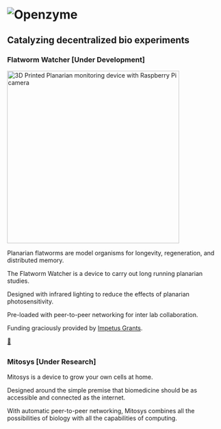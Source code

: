 # ![Openzyme](https://user-images.githubusercontent.com/9427089/205163968-380db264-57ef-459f-8d56-051a90b655fd.png)

## Catalyzing decentralized bio experiments

### Flatworm Watcher [Under Development]

<img width="402" alt="3D Printed Planarian monitoring device with Raspberry Pi camera" src="https://github.com/Openzyme/openzyme/assets/9427089/33e09730-8c5c-4d08-899f-09e6f7b942a2">

Planarian flatworms are model organisms for longevity, regeneration, and distributed memory.

The Flatworm Watcher is a device to carry out long running planarian studies.

Designed with infrared lighting to reduce the effects of planarian photosensitivity.

Pre-loaded with peer-to-peer networking for inter lab collaboration.

Funding graciously provided by [Impetus Grants](https://impetusgrants.org/news-and-updates/round-3-projects-funded). 

[👾](https://app.radicle.xyz/nodes/ash.radicle.garden/rad:z3f8K3uSSd1qPZ7UWpFK9aL4tiiAr)

##

### Mitosys [Under Research]

Mitosys is a device to grow your own cells at home.

Designed around the simple premise that biomedicine should be as accessible and connected as the internet.

With automatic peer-to-peer networking, Mitosys combines all the possibilities of biology with all the capabilities of computing.

